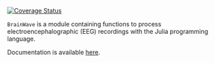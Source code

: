 [![Coverage Status](https://coveralls.io/repos/github/sam81/BrainWave.jl/badge.svg?branch=master)](https://coveralls.io/github/sam81/BrainWave.jl?branch=master)

`BrainWave` is a module containing functions to process electroencephalographic (EEG) recordings with the Julia programming language. 


Documentation is available [here](http://samcarcagno.altervista.org/BrainWave/site/index.html).